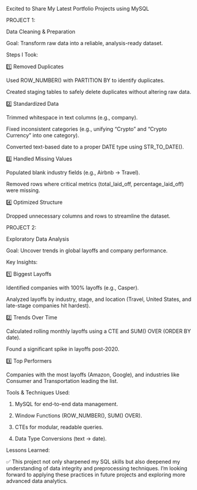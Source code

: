 Excited to Share My Latest Portfolio Projects using MySQL 






PROJECT 1: 

Data Cleaning & Preparation

Goal: Transform raw data into a reliable, analysis-ready dataset.

Steps I Took:

1️⃣ Removed Duplicates

Used ROW_NUMBER() with PARTITION BY to identify duplicates.

Created staging tables to safely delete duplicates without altering raw data.

2️⃣ Standardized Data

Trimmed whitespace in text columns (e.g., company).

Fixed inconsistent categories (e.g., unifying “Crypto” and “Crypto Currency” into one category).

Converted text-based date to a proper DATE type using STR_TO_DATE().

3️⃣ Handled Missing Values

Populated blank industry fields (e.g., Airbnb → Travel).

Removed rows where critical metrics (total_laid_off, percentage_laid_off) were missing.

4️⃣ Optimized Structure

Dropped unnecessary columns and rows to streamline the dataset.





PROJECT 2:

Exploratory Data Analysis

Goal: Uncover trends in global layoffs and company performance.

Key Insights:

1️⃣  Biggest Layoffs

Identified companies with 100% layoffs (e.g., Casper).

Analyzed layoffs by industry, stage, and location (Travel, United States, and late-stage companies hit hardest).

2️⃣ Trends Over Time

Calculated rolling monthly layoffs using a CTE and SUM() OVER (ORDER BY date).

Found a significant spike in layoffs post-2020.

3️⃣ Top Performers

Companies with the most layoffs (Amazon, Google), and industries like Consumer and Transportation leading the list.



Tools & Techniques Used:

1. MySQL for end-to-end data management.

2. Window Functions (ROW_NUMBER(), SUM() OVER).

3. CTEs for modular, readable queries.

4. Data Type Conversions (text → date).



Lessons Learned:

✅ This project not only sharpened my SQL skills but also deepened my understanding of data integrity and preprocessing techniques. I’m looking forward to applying these practices in future projects and exploring more advanced data analytics.

